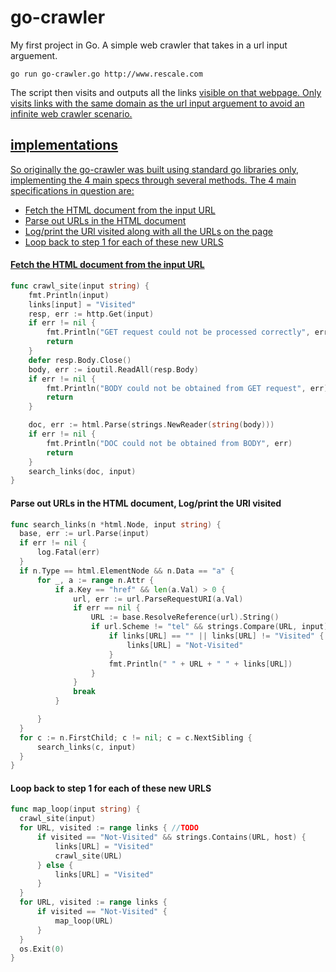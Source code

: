 # go-crawler
My first project in Go. A simple web crawler that takes in a url input arguement. 
```
go run go-crawler.go http://www.rescale.com
```
The script then visits and outputs all the links <a href> visible on that webpage. 
Only visits links with the same domain as the url input arguement to avoid an infinite web crawler scenario. 
  
## implementations
  So originally the go-crawler was built using standard go libraries only, implementing
  the 4 main specs through several methods. The 4 main specifications in question are:
  
  - Fetch the HTML document from the input URL
  - Parse out URLs in the HTML document
  - Log/print the URl visited along with all the URLs on the page
  - Loop back to step 1 for each of these new URLS
  
#### Fetch the HTML document from the input URL

```go
func crawl_site(input string) {
	fmt.Println(input)
	links[input] = "Visited"
	resp, err := http.Get(input)
	if err != nil {
		fmt.Println("GET request could not be processed correctly", err)
		return
	}
	defer resp.Body.Close()
	body, err := ioutil.ReadAll(resp.Body)
	if err != nil {
		fmt.Println("BODY could not be obtained from GET request", err)
		return
	}

	doc, err := html.Parse(strings.NewReader(string(body)))
	if err != nil {
		fmt.Println("DOC could not be obtained from BODY", err)
		return
	}
	search_links(doc, input)
}
```
  
#### Parse out URLs in the HTML document, Log/print the URl visited
  ```go
  func search_links(n *html.Node, input string) {
	base, err := url.Parse(input)
	if err != nil {
		log.Fatal(err)
	}
	if n.Type == html.ElementNode && n.Data == "a" {
		for _, a := range n.Attr {
			if a.Key == "href" && len(a.Val) > 0 {
				url, err := url.ParseRequestURI(a.Val)
				if err == nil {
					URL := base.ResolveReference(url).String()
					if url.Scheme != "tel" && strings.Compare(URL, input) != 0 {
						if links[URL] == "" || links[URL] != "Visited" {
							links[URL] = "Not-Visited"
						}
						fmt.Println(" " + URL + " " + links[URL])
					}
				}
				break
			}

		}
	}
	for c := n.FirstChild; c != nil; c = c.NextSibling {
		search_links(c, input)
	}
}
  ```
  
#### Loop back to step 1 for each of these new URLS
  ```go
  func map_loop(input string) {
	crawl_site(input)
	for URL, visited := range links { //TODO
		if visited == "Not-Visited" && strings.Contains(URL, host) {
			links[URL] = "Visited"
			crawl_site(URL)
		} else {
			links[URL] = "Visited"
		}
	}
	for URL, visited := range links {
		if visited == "Not-Visited" {
			map_loop(URL)
		}
	}
	os.Exit(0)
}
  ```

